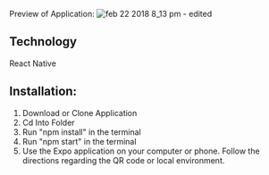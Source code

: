 Preview of Application:
![feb 22 2018 8_13 pm - edited](https://user-images.githubusercontent.com/11032490/36540828-6676e83e-180e-11e8-8c71-c806e9682573.gif)

## Technology
React Native

## Installation:
1. Download or Clone Application
2. Cd Into Folder
3. Run "npm install" in the terminal
4. Run "npm start" in the terminal
5. Use the Expo application on your computer or phone. Follow the directions regarding the QR code or local environment.
